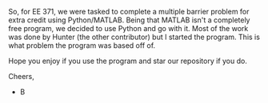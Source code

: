 So, for EE 371, we were tasked to complete a multiple barrier problem for extra credit using Python/MATLAB. Being that MATLAB
isn't a completely free program, we decided to use Python and go with it. Most of the work was done by Hunter (the other 
contributor) but I started the program. This is what problem the program was based off of.


Hope you enjoy if you use the program and star our repository if you do.

Cheers,

- B
